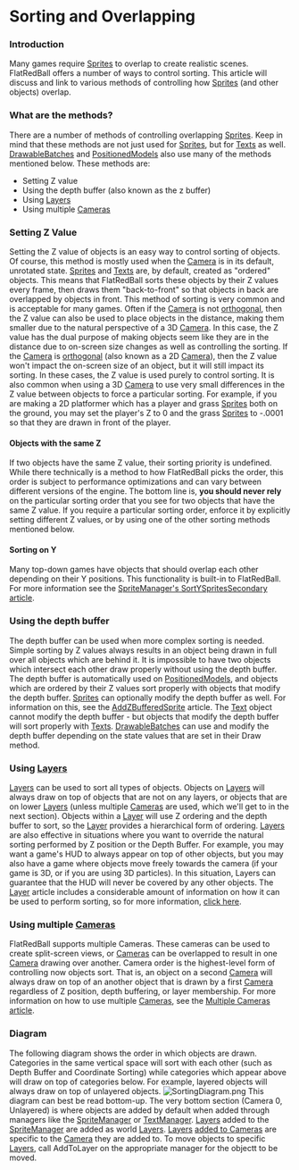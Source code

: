 # Sorting and Overlapping

### Introduction

Many games require [Sprites](../../../frb/docs/index.php) to overlap to create realistic scenes. FlatRedBall offers a number of ways to control sorting. This article will discuss and link to various methods of controlling how [Sprites](../../../frb/docs/index.php) (and other objects) overlap.

### What are the methods?

There are a number of methods of controlling overlapping [Sprites](../../../frb/docs/index.php). Keep in mind that these methods are not just used for [Sprites](../../../frb/docs/index.php), but for [Texts](../../../frb/docs/index.php) as well. [DrawableBatches](../../../frb/docs/index.php) and [PositionedModels](../../../frb/docs/index.php) also use many of the methods mentioned below. These methods are:

* Setting Z value
* Using the depth buffer (also known as the z buffer)
* Using [Layers](../../../frb/docs/index.php)
* Using multiple [Cameras](../../../frb/docs/index.php)

### Setting Z Value

Setting the Z value of objects is an easy way to control sorting of objects. Of course, this method is mostly used when the [Camera](../../../frb/docs/index.php) is in its default, unrotated state. [Sprites](../../../frb/docs/index.php) and [Texts](../../../frb/docs/index.php) are, by default, created as "ordered" objects. This means that FlatRedBall sorts these objects by their Z values every frame, then draws them "back-to-front" so that objects in back are overlapped by objects in front. This method of sorting is very common and is acceptable for many games. Often if the [Camera](../../../frb/docs/index.php) is not [orthogonal](../../../frb/docs/index.php), then the Z value can also be used to place objects in the distance, making them smaller due to the natural perspective of a 3D [Camera](../../../frb/docs/index.php). In this case, the Z value has the dual purpose of making objects seem like they are in the distance due to on-screen size changes as well as controlling the sorting. If the [Camera](../../../frb/docs/index.php) is [orthogonal](../../../frb/docs/index.php) (also known as a 2D [Camera](../../../frb/docs/index.php)), then the Z value won't impact the on-screen size of an object, but it will still impact its sorting. In these cases, the Z value is used purely to control sorting. It is also common when using a 3D [Camera](../../../frb/docs/index.php) to use very small differences in the Z value between objects to force a particular sorting. For example, if you are making a 2D platformer which has a player and grass [Sprites](../../../frb/docs/index.php) both on the ground, you may set the player's Z to 0 and the grass [Sprites](../../../frb/docs/index.php) to -.0001 so that they are drawn in front of the player.

#### Objects with the same Z

If two objects have the same Z value, their sorting priority is undefined. While there technically is a method to how FlatRedBall picks the order, this order is subject to performance optimizations and can vary between different versions of the engine. The bottom line is, **you should never rely** on the particular sorting order that you see for two objects that have the same Z value. If you require a particular sorting order, enforce it by explicitly setting different Z values, or by using one of the other sorting methods mentioned below.

#### Sorting on Y

Many top-down games have objects that should overlap each other depending on their Y positions. This functionality is built-in to FlatRedBall. For more information see the [SpriteManager's SortYSpritesSecondary article](../../../frb/docs/index.php).

### Using the depth buffer

The depth buffer can be used when more complex sorting is needed. Simple sorting by Z values always results in an object being drawn in full over all objects which are behind it. It is impossible to have two objects which intersect each other draw properly without using the depth buffer. The depth buffer is automatically used on [PositionedModels](../../../frb/docs/index.php), and objects which are ordered by their Z values sort properly with objects that modify the depth buffer. [Sprites](../../../frb/docs/index.php) can optionally modify the depth buffer as well. For information on this, see the [AddZBufferedSprite](../../../frb/docs/index.php) article. The [Text](../../../frb/docs/index.php) object cannot modify the depth buffer - but objects that modify the depth buffer will sort properly with [Texts](../../../frb/docs/index.php). [DrawableBatches](../../../frb/docs/index.php) can use and modify the depth buffer depending on the state values that are set in their Draw method.

### Using [Layers](../../../frb/docs/index.php)

[Layers](../../../frb/docs/index.php) can be used to sort all types of objects. Objects on [Layers](../../../frb/docs/index.php) will always draw on top of objects that are not on any layers, or objects that are on lower [Layers](../../../frb/docs/index.php) (unless multiple [Cameras](../../../frb/docs/index.php) are used, which we'll get to in the next section). Objects within a [Layer](../../../frb/docs/index.php) will use Z ordering and the depth buffer to sort, so the [Layer](../../../frb/docs/index.php) provides a hierarchical form of ordering. [Layers](../../../frb/docs/index.php) are also effective in situations where you want to override the natural sorting performed by Z position or the Depth Buffer. For example, you may want a game's HUD to always appear on top of other objects, but you may also have a game where objects move freely towards the camera (if your game is 3D, or if you are using 3D particles). In this situation, Layers can guarantee that the HUD will never be covered by any other objects. The [Layer](../../../frb/docs/index.php) article includes a considerable amount of information on how it can be used to perform sorting, so for more information, [click here](../../../frb/docs/index.php).

### Using multiple [Cameras](../../../frb/docs/index.php)

FlatRedBall supports multiple Cameras. These cameras can be used to create split-screen views, or [Cameras](../../../frb/docs/index.php) can be overlapped to result in one [Camera](../../../frb/docs/index.php) drawing over another. Camera order is the highest-level form of controlling now objects sort. That is, an object on a second [Camera](../../../frb/docs/index.php) will always draw on top of an another object that is drawn by a first [Camera](../../../frb/docs/index.php) regardless of Z position, depth buffering, or layer membership. For more information on how to use multiple [Cameras](../../../frb/docs/index.php), see the [Multiple Cameras article](../../../frb/docs/index.php#Multiple\_Cameras).

### Diagram

The following diagram shows the order in which objects are drawn. Categories in the same vertical space will sort with each other (such as Depth Buffer and Coordinate Sorting) while categories which appear above will draw on top of categories below. For example, layered objects will always draw on top of unlayered objects. ![SortingDiagram.png](../../../.gitbook/assets/migrated\_media-SortingDiagram.png) This diagram can best be read bottom-up. The very bottom section (Camera 0, Unlayered) is where objects are added by default when added through managers like the [SpriteManager](../../../frb/docs/index.php) or [TextManager](../../../frb/docs/index.php). [Layers](../../../frb/docs/index.php) added to the [SpriteManager](../../../frb/docs/index.php) are added as world [Layers](../../../frb/docs/index.php). [Layers](../../../frb/docs/index.php) [added to Cameras](../../../frb/docs/index.php) are specific to the [Camera](../../../frb/docs/index.php) they are added to. To move objects to specific [Layers](../../../frb/docs/index.php), call AddToLayer on the appropriate manager for the objectt to be moved.
